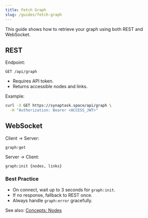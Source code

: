 ```yaml
---
title: Fetch Graph
slug: /guides/fetch-graph
---
```


This guide shows how to retrieve your graph using both REST and WebSocket.

## REST

Endpoint:
```
GET /api/graph
```

- Requires API token.
- Returns accessible nodes and links.

Example:
```bash
curl -X GET https://synaptask.space/api/graph \
  -H "Authorization: Bearer <ACCESS_JWT>"
```

## WebSocket

Client → Server:
```
graph:get
```

Server → Client:
```
graph:init {nodes, links}
```

### Best Practice
- On connect, wait up to 3 seconds for `graph:init`.
- If no response, fallback to REST once.
- Always handle `graph:error` gracefully.

See also: [Concepts: Nodes](../concepts/nodes.md)
